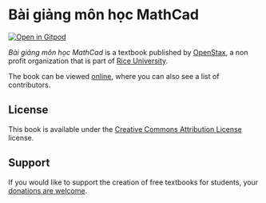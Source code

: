 # Bài giảng môn học MathCad

[![Open in Gitpod](https://gitpod.io/button/open-in-gitpod.svg)](https://gitpod.io/from-referrer/)

_Bài giảng môn học MathCad_ is a textbook published by [OpenStax](https://openstax.org/), a non profit organization that is part of [Rice University](https://www.rice.edu/).

The book can be viewed [online](https://github.com/cnx-user-books/cnxbook-bai-giang-mon-hoc-mathcad/releases/latest), where you can also see a list of contributors.

## License
This book is available under the [Creative Commons Attribution License](./LICENSE) license.

## Support
If you would like to support the creation of free textbooks for students, your [donations are welcome](https://riceconnect.rice.edu/donation/support-openstax-banner).
